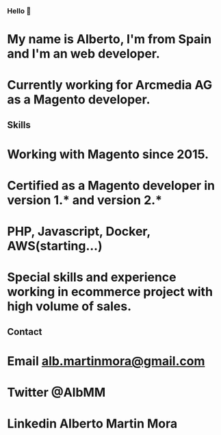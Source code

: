 

<!--
**albmartinmora/albmartinmora** is a ✨ _special_ ✨ repository because its `README.md` (this file) appears on your GitHub profile.

Here are some ideas to get you started:

- 🔭 I’m currently working on ...
- 🌱 I’m currently learning ...
- 👯 I’m looking to collaborate on ...
- 🤔 I’m looking for help with ...
- 💬 Ask me about ...
- 📫 How to reach me: ...
- 😄 Pronouns: ...
- ⚡ Fun fact: ...
-->
### Hello 👋
# My name is Alberto, I'm from Spain and I'm an web developer.
# Currently working for Arcmedia AG as a Magento developer.

## Skills
# Working with Magento since 2015.
# Certified as a Magento developer in version 1.* and version 2.*
# PHP, Javascript, Docker, AWS(starting...)
# Special skills and experience working in ecommerce project with high volume of sales.

## Contact
# Email     alb.martinmora@gmail.com
# Twitter   @AlbMM
# Linkedin  Alberto Martin Mora
